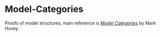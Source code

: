 # Model-Categories

Proofs of model structures, main reference is [*Model Categories*](https://people.math.rochester.edu/faculty/doug/otherpapers/hovey-model-cats.pdf) by Mark Hovey.

